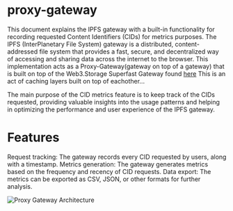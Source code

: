 # proxy-gateway

This document explains the IPFS gateway with a built-in functionality for recording requested Content Identifiers (CIDs) for metrics purposes. The IPFS (InterPlanetary File System) gateway is a distributed, content-addressed file system that provides a fast, secure, and decentralized way of accessing and sharing data across the internet to the browser. This implementation acts as a Proxy-Gateway(gateway on top of a gateway) that is built on top of the Web3.Storage Superfast Gateway found [here](https://github.com/web3-storage/w3link) This is an act of caching layers built on top of eachother... 

The main purpose of the CID metrics feature is to keep track of the CIDs requested, providing valuable insights into the usage patterns and helping in optimizing the performance and user experience of the IPFS gateway.

# Features
Request tracking: The gateway records every CID requested by users, along with a timestamp.
Metrics generation: The gateway generates metrics based on the frequency and recency of CID requests.
Data export: The metrics can be exported as CSV, JSON, or other formats for further analysis.


![Proxy Gateway Architecture](https://user-images.githubusercontent.com/30084404/225565389-d78d75a7-7ee7-44c8-8ece-3793928c0f30.png)
